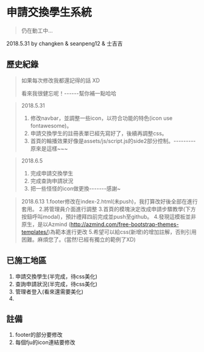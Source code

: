 ﻿# 申請交換學生系統 #

>仍在動工中...

2018.5.31 by changken & seanpeng12 & 士吉吉


## 歷史紀錄 ##

>如果每次修改我都還記得的話 XD
>
>看來我很健忘呢！------幫你補一點哈哈


>2018.5.31
>1.  修改navbar，並調整一些icon，以符合功能的特色(icon use fontawesome)。
>2.  申請交換學生的註冊表單已經先寫好了，後續再調整css。
>3.  首頁的輪播效果好像是assets/js/script.js的side2部分控制。---------原來是這樣~~~

>2018.6.5
>1. 完成申請交換學生
>2. 完成查詢申請狀況
>3. 把一些怪怪的icon做更換-------感謝~


>2018.6.13
>1.footer修改在index-2.html(未push)，我打算改好後全部在進行套用。
>2.將管理員介面進行調整
>3.首頁的模塊決定改成申請步驟教學(下方按鈕呼叫modal)，預計禮拜四前完成並push至github。
>4.發現這模板並非原生，是以Azmind (http://azmind.com/free-bootstrap-themes-templates/)為範本進行更改
>5.希望可以給css(新增)的增加註解，否則引用困難。麻煩您了。(當然!已經有獨立的範例了XD)

## 已施工地區 ##
1.  申請交換學生(半完成，待css美化)
2.  查詢申請狀況(半完成，待css美化)
3.  管理者登入(看來還需要美化)
4.  

## 註備 ##
1. footer的部分要修改
2. 每個fju的icon連結要修改